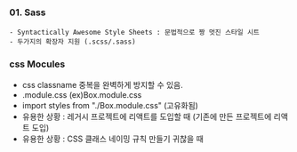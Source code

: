 ### 01. Sass

    - Syntactically Awesome Style Sheets : 문법적으로 짱 멋진 스타일 시트
    - 두가지의 확장자 지원 (.scss/.sass)

### css Mocules

-   css classname 중복을 완벽하게 방지할 수 있음.
-   .module.css (ex)Box.module.css
-   import styles from "./Box.module.css" (고유화됨)
-   유용한 상황 : 레거시 프로젝트에 리액트를 도입할 때 (기존에 만든 프로젝트에 리액트 도입)
-   유용한 상황 : CSS 클래스 네이밍 규칙 만들기 귀찮을 때
